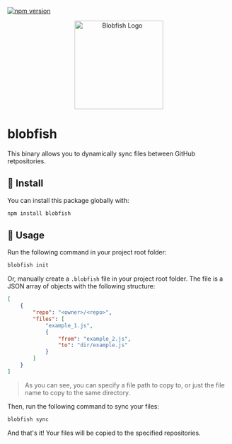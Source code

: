 [![npm version](https://badge.fury.io/js/blobfish.svg)](https://badge.fury.io/js/blobfish)

<p align="center">
    <img width="200" src="https://github.com/capythulhu/blobfish/assets/20731019/0cd8710d-139e-4cc9-a448-bfaffc98233e" alt="Blobfish Logo">
</p>

# blobfish

This binary allows you to dynamically sync files between GitHub retpositories.

## 🐡 Install

You can install this package globally with:
```bash
npm install blobfish
```

## 🐡 Usage
Run the following command in your project root folder:
```bash
blobfish init
```
Or, manually create a `.blobfish` file in your project root folder. The file is a JSON array of objects with the following structure:
```json
[
    {
        "repo": "<owner>/<repo>",
        "files": [
            "example_1.js",
            {
                "from": "example_2.js",
                "to": "dir/example.js"
            }
        ]
    }
]
```
> As you can see, you can specify a file path to copy to, or just the file name to copy to the same directory.

Then, run the following command to sync your files:
```bash
blobfish sync
```

And that's it! Your files will be copied to the specified repositories.
